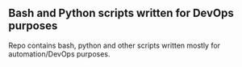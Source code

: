## Bash and Python scripts written for DevOps purposes

Repo contains bash, python and other scripts written mostly for automation/DevOps purposes.